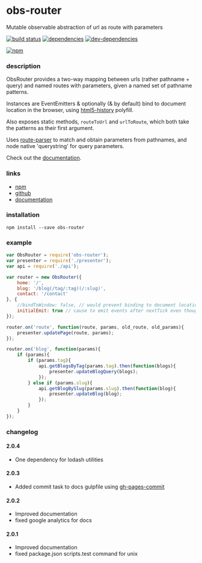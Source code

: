 # obs-router
Mutable observable abstraction of url as route with parameters

[![build status](https://travis-ci.org/zenflow/obs-router.svg?branch=master)](https://travis-ci.org/zenflow/obs-router?branch=master)
[![dependencies](https://david-dm.org/zenflow/obs-router.svg)](https://david-dm.org/zenflow/obs-router)
[![dev-dependencies](https://david-dm.org/zenflow/obs-router/dev-status.svg)](https://david-dm.org/zenflow/obs-router#info=devDependencies)

[![npm](https://nodei.co/npm/obs-router.svg?downloads=true&downloadRank=true&stars=true)](https://www.npmjs.com/package/obs-router)

### description

ObsRouter provides a two-way mapping between urls (rather pathname + query) and named routes with parameters, given a named set of pathname patterns. 

Instances are EventEmitters & optionally (& by default) bind to document location in the browser, using [html5-history](https://www.npmjs.com/package/html5-history) polyfill.

Also exposes static methods, `routeToUrl` and `urlToRoute`, which both take the patterns as their first argument.

Uses [route-parser](http://npmjs.org/package/route-parser) to match and obtain parameters from pathnames, and node native 'querystring' for query parameters.

Check out the [documentation](https://zenflow.github.io/obs-router).

### links

- [npm](https://npmjs.org/package/obs-router)
- [github](https://github.com/zenflow/obs-router)
- [documentation](https://zenflow.github.io/obs-router)

### installation

```
npm install --save obs-router
```

### example

```js
var ObsRouter = require('obs-router');
var presenter = require('./presenter');
var api = require('./api');

var router = new ObsRouter({
    home: '/',
    blog: '/blog(/tag/:tag)(/:slug)',
    contact: '/contact'
}, {
    //bindToWindow: false, // would prevent binding to document location on the browser
    initialEmit: true // cause to emit events after nextTick even though nothing has changed
});

router.on('route', function(route, params, old_route, old_params){
    presenter.updatePage(route, params);
});

router.on('blog', function(params){
    if (params){
        if (params.tag){
            api.getBlogsByTag(params.tag).then(function(blogs){
                presenter.updateBlogQuery(blogs);
            });
        } else if (params.slug){
            api.getBlogBySlug(params.slug).then(function(blog){
                presenter.updateBlog(blog);
            });
        }
    }
});
```

### changelog

#### 2.0.4

* One dependency for lodash utilities

#### 2.0.3

* Added commit task to docs gulpfile using [gh-pages-commit](https://npmjs.org/package/gh-pages-commit)

#### 2.0.2

* Improved documentation
* fixed google analytics for docs

#### 2.0.1

* Improved documentation
* fixed package.json scripts.test command for unix